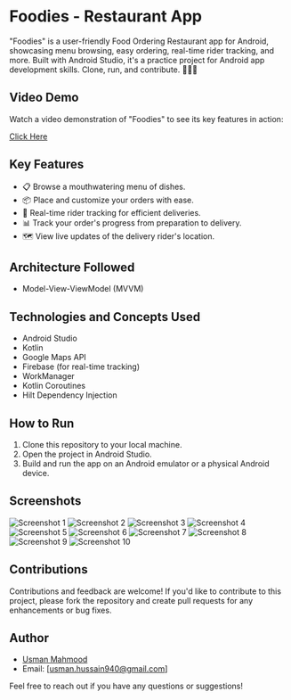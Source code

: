 
# Foodies - Restaurant App

"Foodies" is a user-friendly Food Ordering Restaurant app for Android, showcasing menu browsing, easy ordering, real-time rider tracking, and more. Built with Android Studio, it's a practice project for Android app development skills. Clone, run, and contribute. 🍔📱🚀

## Video Demo

Watch a video demonstration of "Foodies" to see its key features in action:

[Click Here](https://drive.google.com/drive/folders/1sgTSNeAvF4-kF1d6L1jF05ZA0UW5O_01?usp=sharing)


## Key Features

- 📋 Browse a mouthwatering menu of dishes.
- 📦 Place and customize your orders with ease.
- 🚴 Real-time rider tracking for efficient deliveries.
- 📊 Track your order's progress from preparation to delivery.
- 🗺️ View live updates of the delivery rider's location.

## Architecture Followed
- Model-View-ViewModel (MVVM)

## Technologies and Concepts Used

- Android Studio
- Kotlin
- Google Maps API
- Firebase (for real-time tracking)
- WorkManager
- Kotlin Coroutines
- Hilt Dependency Injection


## How to Run

1. Clone this repository to your local machine.
2. Open the project in Android Studio.
3. Build and run the app on an Android emulator or a physical Android device.

## Screenshots

![Screenshot 1](https://github.com/usmanmahmood940/FoodiesCafe/assets/81083618/2c8cc28e-adfb-48e9-8376-6256d7312bc9)
![Screenshot 2](https://github.com/usmanmahmood940/FoodiesCafe/assets/81083618/e8c4e659-8f3f-448b-8dab-30686bf9e173)
![Screenshot 3](https://github.com/usmanmahmood940/FoodiesCafe/assets/81083618/a630ee51-2cb6-4322-b949-108f1a728277)
![Screenshot 4](https://github.com/usmanmahmood940/FoodiesCafe/assets/81083618/5381364f-4e8d-4c08-8df8-146099346581)
![Screenshot 5](https://github.com/usmanmahmood940/FoodiesCafe/assets/81083618/033a8853-f26e-404b-a441-c3bbe9b58ead)
![Screenshot 6](https://github.com/usmanmahmood940/FoodiesCafe/assets/81083618/c9f5c4c4-73f4-42e1-8f26-7d2999d5e805)
![Screenshot 7](https://github.com/usmanmahmood940/FoodiesCafe/assets/81083618/6cff903e-6381-4585-b7eb-f02407f1851d)
![Screenshot 8](https://github.com/usmanmahmood940/FoodiesCafe/assets/81083618/d3d3305b-6be2-484d-9dcb-cea69bcde97e)
![Screenshot 9](https://github.com/usmanmahmood940/FoodiesCafe/assets/81083618/e7bca45f-3c5f-41c1-9b17-8ded6721b890)
![Screenshot 10](https://github.com/usmanmahmood940/FoodiesCafe/assets/81083618/753eb319-e780-412f-a576-d88199adb651)




## Contributions

Contributions and feedback are welcome! If you'd like to contribute to this project, please fork the repository and create pull requests for any enhancements or bug fixes.


## Author

- [Usman Mahmood](https://www.linkedin.com/in/usman-mahmood-8a4017246/)
- Email: [usman.hussain940@gmail.com]

Feel free to reach out if you have any questions or suggestions!
